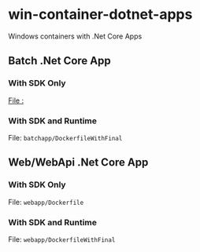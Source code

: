 # win-container-dotnet-apps

Windows containers with .Net Core Apps

## Batch .Net Core App

### With SDK Only

[File :](batchapp/Dockerfile)

### With SDK and Runtime

File: ```batchapp/DockerfileWithFinal```

## Web/WebApi .Net Core App

### With SDK Only

File: ```webapp/Dockerfile```

### With SDK and Runtime

File: ```webapp/DockerfileWithFinal```
